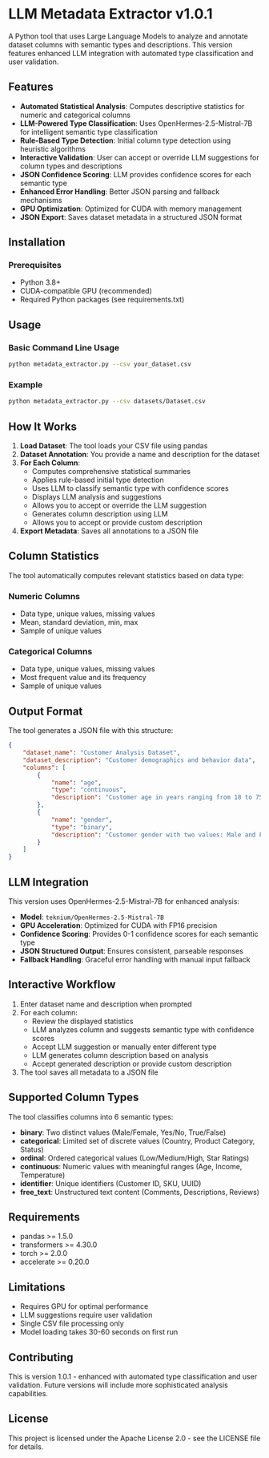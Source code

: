 # LLM Metadata Extractor v1.0.1

A Python tool that uses Large Language Models to analyze and annotate dataset columns with semantic types and descriptions. This version features enhanced LLM integration with automated type classification and user validation.

## Features

- **Automated Statistical Analysis**: Computes descriptive statistics for numeric and categorical columns
- **LLM-Powered Type Classification**: Uses OpenHermes-2.5-Mistral-7B for intelligent semantic type classification
- **Rule-Based Type Detection**: Initial column type detection using heuristic algorithms
- **Interactive Validation**: User can accept or override LLM suggestions for column types and descriptions
- **JSON Confidence Scoring**: LLM provides confidence scores for each semantic type
- **Enhanced Error Handling**: Better JSON parsing and fallback mechanisms
- **GPU Optimization**: Optimized for CUDA with memory management
- **JSON Export**: Saves dataset metadata in a structured JSON format

## Installation

### Prerequisites
- Python 3.8+
- CUDA-compatible GPU (recommended)
- Required Python packages (see requirements.txt)

## Usage

### Basic Command Line Usage
```bash
python metadata_extractor.py --csv your_dataset.csv
```

### Example
```bash
python metadata_extractor.py --csv datasets/Dataset.csv
```

## How It Works

1. **Load Dataset**: The tool loads your CSV file using pandas
2. **Dataset Annotation**: You provide a name and description for the dataset
3. **For Each Column**:
   - Computes comprehensive statistical summaries
   - Applies rule-based initial type detection
   - Uses LLM to classify semantic type with confidence scores
   - Displays LLM analysis and suggestions
   - Allows you to accept or override the LLM suggestion
   - Generates column description using LLM
   - Allows you to accept or provide custom description
4. **Export Metadata**: Saves all annotations to a JSON file

## Column Statistics

The tool automatically computes relevant statistics based on data type:

### Numeric Columns
- Data type, unique values, missing values
- Mean, standard deviation, min, max
- Sample of unique values

### Categorical Columns  
- Data type, unique values, missing values
- Most frequent value and its frequency
- Sample of unique values

## Output Format

The tool generates a JSON file with this structure:
```json
{
    "dataset_name": "Customer Analysis Dataset",
    "dataset_description": "Customer demographics and behavior data",
    "columns": [
        {
            "name": "age",
            "type": "continuous",
            "description": "Customer age in years ranging from 18 to 75"
        },
        {
            "name": "gender",
            "type": "binary", 
            "description": "Customer gender with two values: Male and Female"
        }
    ]
}
```

## LLM Integration

This version uses OpenHermes-2.5-Mistral-7B for enhanced analysis:
- **Model**: `teknium/OpenHermes-2.5-Mistral-7B`
- **GPU Acceleration**: Optimized for CUDA with FP16 precision
- **Confidence Scoring**: Provides 0-1 confidence scores for each semantic type
- **JSON Structured Output**: Ensures consistent, parseable responses
- **Fallback Handling**: Graceful error handling with manual input fallback

## Interactive Workflow

1. Enter dataset name and description when prompted
2. For each column:
   - Review the displayed statistics
   - LLM analyzes column and suggests semantic type with confidence scores
   - Accept LLM suggestion or manually enter different type
   - LLM generates column description based on analysis
   - Accept generated description or provide custom description
3. The tool saves all metadata to a JSON file

## Supported Column Types

The tool classifies columns into 6 semantic types:
- **binary**: Two distinct values (Male/Female, Yes/No, True/False)
- **categorical**: Limited set of discrete values (Country, Product Category, Status)
- **ordinal**: Ordered categorical values (Low/Medium/High, Star Ratings)
- **continuous**: Numeric values with meaningful ranges (Age, Income, Temperature)
- **identifier**: Unique identifiers (Customer ID, SKU, UUID)
- **free_text**: Unstructured text content (Comments, Descriptions, Reviews)

## Requirements

- pandas >= 1.5.0
- transformers >= 4.30.0
- torch >= 2.0.0
- accelerate >= 0.20.0

## Limitations

- Requires GPU for optimal performance
- LLM suggestions require user validation
- Single CSV file processing only
- Model loading takes 30-60 seconds on first run

## Contributing

This is version 1.0.1 - enhanced with automated type classification and user validation. Future versions will include more sophisticated analysis capabilities.

## License

This project is licensed under the Apache License 2.0 - see the LICENSE file for details.
